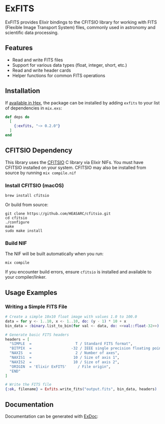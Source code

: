# ExFITS

ExFITS provides Elixir bindings to the CFITSIO library for working with FITS (Flexible Image Transport System) files, commonly used in astronomy and scientific data processing.

## Features

- Read and write FITS files
- Support for various data types (float, integer, short, etc.)
- Read and write header cards
- Helper functions for common FITS operations

## Installation

If [available in Hex](https://hex.pm/docs/publish), the package can be installed
by adding `exfits` to your list of dependencies in `mix.exs`:

```elixir
def deps do
  [
    {:exfits, "~> 0.2.0"}
  ]
end
```
## CFITSIO Dependency

This library uses the [CFITSIO](https://github.com/HEASARC/cfitsio) C library via Elixir NIFs. You must have CFITSIO installed on your system. CFITSIO may also be installed from source by running `mix compile.nif`

### Install CFITSIO (macOS)

```
brew install cfitsio
```

Or build from source:

```
git clone https://github.com/HEASARC/cfitsio.git
cd cfitsio
./configure
make
sudo make install
```

### Build NIF

The NIF will be built automatically when you run:

```
mix compile
```

If you encounter build errors, ensure `cfitsio` is installed and available to your compiler/linker.

## Usage Examples

### Writing a Simple FITS File

```elixir
# Create a simple 10x10 float image with values 1.0 to 100.0
data = for y <- 1..10, x <- 1..10, do: (y - 1) * 10 + x
bin_data = :binary.list_to_bin(for val <- data, do: <<val::float-32>>)

# Generate basic FITS headers
headers = [
  "SIMPLE  =                    T / Standard FITS format",
  "BITPIX  =                  -32 / IEEE single precision floating point",
  "NAXIS   =                    2 / Number of axes",
  "NAXIS1  =                   10 / Size of axis 1",
  "NAXIS2  =                   10 / Size of axis 2", 
  "ORIGIN  = 'Elixir ExFITS'     / File origin",
  "END"
]

# Write the FITS file
{:ok, filename} = Exfits.write_fits("output.fits", bin_data, headers)
```

## Documentation

Documentation can be generated with [ExDoc](https://github.com/elixir-lang/ex_doc):

